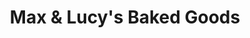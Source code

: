 ---
title: "Max & Lucy's Baked Goods"
url: /mission-hills/max-und-lucys-baked-goods/
shop: Bäckerei
---